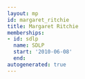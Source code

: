```yaml
---
layout: mp
id: margaret_ritchie
title: Margaret Ritchie
memberships:
- id: sdlp
  name: SDLP
  start: '2010-06-08'
  end: 
autogenerated: true
---
```

